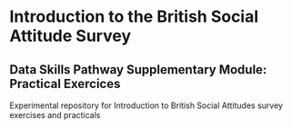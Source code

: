 # Introduction to the British Social Attitude Survey
## Data Skills Pathway Supplementary Module: Practical Exercices

Experimental repository for Introduction to British Social Attitudes survey exercises and practicals
